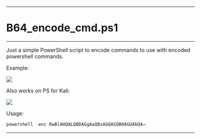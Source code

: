 -----
# B64_encode_cmd.ps1
-----
Just a simple PowerShell script to encode commands to use with encoded powershell commands.

Example:

![](https://i.imgur.com/ewLWGNe.png)

Also works on PS for Kali:

![](https://i.imgur.com/BMibZv1.png)

Usage:
```powershell
powershell -enc RwBlAHQALQBDAGgAaQBsAGQASQB0AGUAbQA=
```

-----
